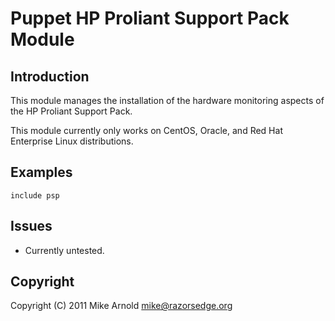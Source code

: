 Puppet HP Proliant Support Pack Module
======================================

Introduction
------------

This module manages the installation of the hardware monitoring aspects of the HP Proliant Support Pack.

This module currently only works on CentOS, Oracle, and Red Hat Enterprise Linux distributions.

Examples
--------

    include psp

Issues
------

* Currently untested.

Copyright
---------

Copyright (C) 2011 Mike Arnold <mike@razorsedge.org>

